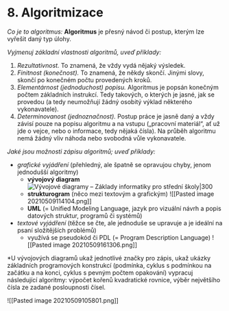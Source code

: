 # 8. Algoritmizace

*Co je to algoritmus:*
**Algoritmus** je přesný návod či postup, kterým lze vyřešit daný typ úlohy.

*Vyjmenuj základní vlastnosti algoritmů, uveď příklady:*
1. *Rezultativnost.* To znamená, že vždy vydá nějaký výsledek.
2. *Finitnost (konečnost).* To znamená, že někdy skončí. Jinými slovy, skončí po konečném počtu provedených kroků.
3. *Elementárnost (jednoduchost) popisu.* Algoritmus je popsán konečným počtem základních instrukcí. Tedy takových, o kterých je jasné, jak se provedou (a tedy neumožňují žádný osobitý výklad některého vykonavatele).
4. *Determinovanost (jednoznačnost).* Postup práce je jasně daný a vždy závisí pouze na popisu algoritmu a na vstupu („pracovní materiál“, ať už jde o vejce, nebo o informace, tedy nějaká čísla). Na průběh algoritmu nemá žádný vliv náhoda nebo svobodná vůle vykonavatele.

*Jaké jsou možnosti zápisu algoritmů; uveď příklady:*
- *grafické vyjádření* (přehledný, ale špatně se opravujou chyby, jenom jednodušší algoritmy)
	- **vývojový diagram**
	![Vývojové diagramy – Základy informatiky pro střední školy|300](https://popelka.ms.mff.cuni.cz/~lessner/mw/images/a/a3/V%C3%BDvojov%C3%BD_diagram_m%C3%ADchan%C3%A1_vaj%C3%AD%C4%8Dka.svg)
	- **strukturogram** (něco mezi textovým a grafickým)
	![[Pasted image 20210509114104.png]]
	- **UML** (= Unified Modeling Language, jazyk pro vizuální návrh a popis datových struktur, programů či systémů)
- *textové vyjádření* (těžce se čte, ale jednoduše se upravuje a je ideální na psaní složitějších problémů)
	- využívá se pseudokód či PDL (= Program Description Language)
	![[Pasted image 20210509161306.png]]
	
*U vývojových diagramů ukaž jednotlivé značky pro zápis, ukaž ukázky základních programových konstrukcí (podmínka, cyklus s podmínkou na začátku a na konci, cyklus s pevným počtem opakování)
vypracuj následující algoritmy: výpočet kořenů kvadratické rovnice, výběr největšího čísla ze zadané posloupnosti čísel.

![[Pasted image 20210509105801.png]]